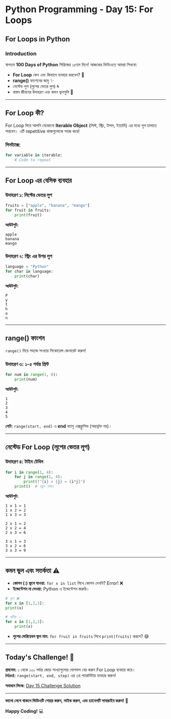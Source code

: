 # Python Programming - Day 15: For Loops

## For Loops in Python

### **Introduction**
স্বাগতম **100 Days of Python** সিরিজের ১৫তম দিনে! আজকের ভিডিওতে আমরা শিখবো:
- **For Loop** কেন এবং কিভাবে ব্যবহার করবেন? 🔄
- **range()** ফাংশনের জাদু ✨
- নেস্টেড লুপ (লুপের ভেতর লুপ) 🌀
- বাস্তব জীবনের উদাহরণ এবং কমন ভুলগুলি 🚨

---

## **For Loop কী?**

For Loop দিয়ে আপনি যেকোনো **Iterable Object** (লিস্ট, স্ট্রিং, টাপল, ইত্যাদি) এর মধ্যে লুপ চালাতে পারবেন। এটি repetitive কাজগুলোকে সহজ করে!

### **সিনট্যাক্স:**
```python
for variable in iterable:
    # Code to repeat
```

---

## **For Loop এর বেসিক ব্যবহার**

### **উদাহরণ ১: লিস্টের ভেতর লুপ**
```python
fruits = ["apple", "banana", "mango"]
for fruit in fruits:
    print(fruit)
```
**আউটপুট:**
```
apple
banana
mango
```

### **উদাহরণ ২: স্ট্রিং এর উপর লুপ**
```python
language = "Python"
for char in language:
    print(char)
```
**আউটপুট:**
```
P
y
t
h
o
n
```

---

## **range() ফাংশন**

`range()` দিয়ে সহজে সংখ্যার সিকোয়েন্স জেনারেট করুন!

### **উদাহরণ ৩: ১-৫ পর্যন্ত প্রিন্ট**
```python
for num in range(1, 6):
    print(num)
```
**আউটপুট:**
```
1
2
3
4
5
```
**নোট:** `range(start, end)` এ **end** ভ্যালু এক্সক্লুসিভ (অন্তর্ভুক্ত নয়)।

---

## **নেস্টেড For Loop (লুপের ভেতর লুপ)**

### **উদাহরণ ৪: টাইম টেবিল**
```python
for i in range(1, 4):
    for j in range(1, 4):
        print(f"{i} x {j} = {i*j}")
    print()  # নতুন লাইন
```
**আউটপুট:**
```
1 x 1 = 1
1 x 2 = 2
1 x 3 = 3

2 x 1 = 2
2 x 2 = 4
2 x 3 = 6

3 x 1 = 3
3 x 2 = 6
3 x 3 = 9
```

---

## **কমন ভুল এবং সতর্কতা ⚠️**
- **কোলন (:) ভুলে যাওয়া:** `for x in list` লিখে কোলন দেননি? Error! ❌
- **ইন্ডেন্টেশন না দেওয়া:** Python এ ইন্ডেন্টেশন জরুরি। 
```python
# ভুল ❌
for x in [1,2,3]:
print(x)

# সঠিক ✅
for x in [1,2,3]:
    print(x)
```
- **লুপের ভেরিয়েবল ভুল নাম:** `for fruit in fruits` লিখে `print(fruits)` করলে? 😅

---

## **Today's Challenge! 🎯**
**প্রবলেম:** ১ থেকে ১০০ পর্যন্ত জোড় সংখ্যাগুলোর যোগফল বের করুন For Loop ব্যবহার করে।  
**Hint:** `range(start, end, step)` এর ৩য় প্যারামিটার ব্যবহার করুন!

**সমাধান লিংক:** [Day 15 Challenge Solution](https://github.com/CodeWithTanim/100-Days-of-Python/blob/main/Day%2015%3A%20For%20Loops%20in%20Python/solution.md)

---

**ভালো লেগে থাকলে ভিডিওটি শেয়ার করুন, লাইক করুন, এবং চ্যানেলটি সাবস্ক্রাইব করুন!** 🚀  

**Happy Coding!** 💻


